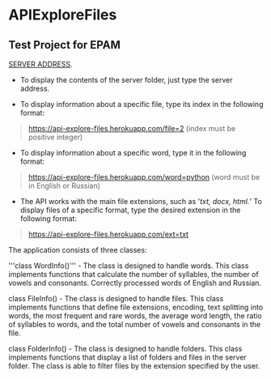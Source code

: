 # APIExploreFiles
## Test Project for EPAM

[SERVER ADDRESS](https://api-explore-files.herokuapp.com/).

- To display the contents of the server folder, just type the server address.  

- To display information about a specific file, type its index in the following format: 

> https://api-explore-files.herokuapp.com/file=2 (index must be positive integer)

- To display information about a specific word, type it in the following format: 

> https://api-explore-files.herokuapp.com/word=python (word must be in English or Russian)

- The API works with the main file extensions, such as '*txt, docx, html.*'
To display files of a specific format, type the desired extension in the following format:

> https://api-explore-files.herokuapp.com/ext=txt

The application consists of three classes:

'''class WordInfo()''' - The class is designed to handle words. This class implements functions that calculate the number of syllables, the number of vowels and consonants. Correctly processed words of English and Russian.

class FileInfo() - The class is designed to handle files. This class implements functions that define file extensions, encoding, text splitting into words, the most frequent and rare words, the average word length, the ratio of syllables to words, and the total number of vowels and consonants in the file.

class FolderInfo() - The class is designed to handle folders. This class implements functions that display a list of folders and files in the server folder. The class is able to filter files by the extension specified by the user.
